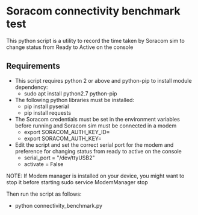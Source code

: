 # Soracom connectivity benchmark test

This python script is a utility to record the time taken by Soracom sim to change status from Ready to Active on the console

## Requirements
- This script requires python 2 or above and python-pip to install module dependency:
  - sudo apt install  python2.7 python-pip
- The following python libraries must be installed:
  - pip install pyserial
  - pip install requests
- The Soracom credentials must be set in the environment variables before running and Soracom sim must be connected in a modem
  - export SORACOM_AUTH_KEY_ID=<keyId>
  - export SORACOM_AUTH_KEY=<secret>
- Edit the script and set the correct serial port for the modem and preference for changing status from ready to active on the console
  - serial_port = "/dev/ttyUSB2" 
  - activate = False

NOTE: If Modem manager is installed on your device, you might want to stop it before starting
sudo service ModemManager stop

Then run the script as follows:
- python connectivity_benchmark.py
